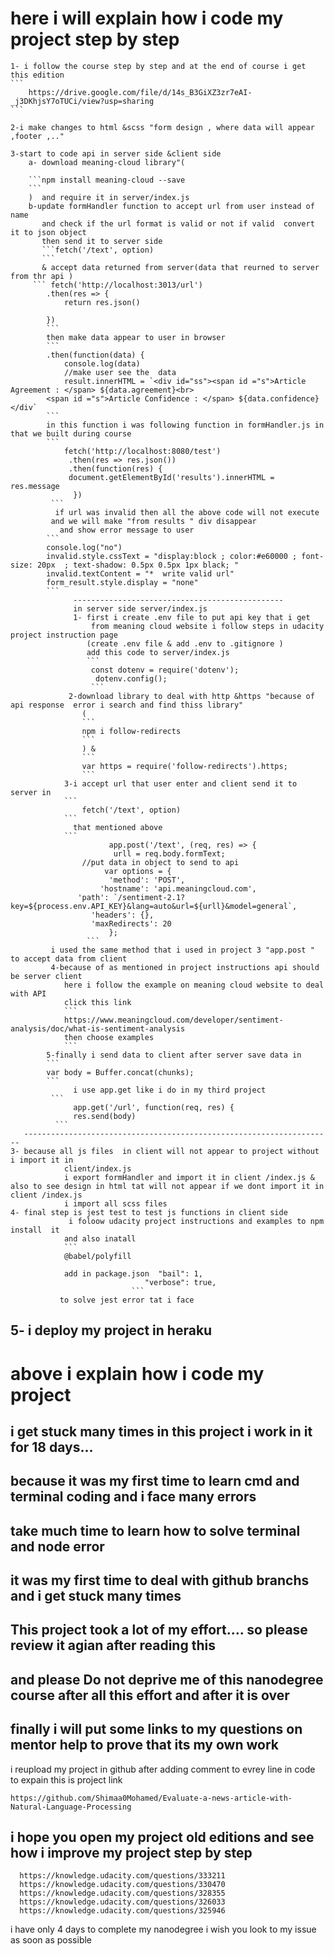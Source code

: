 # here i will explain how i code my project step by step
      

    1- i follow the course step by step and at the end of course i get this edition 
    ```
        https://drive.google.com/file/d/14s_B3GiXZ3zr7eAI-_j3DKhjsY7oTUCi/view?usp=sharing
    ```

    2-i make changes to html &scss "form design , where data will appear ,footer ,.."

    3-start to code api in server side &client side 
        a- download meaning-cloud library"(
        
        ```npm install meaning-cloud --save
        ```
        )  and require it in server/index.js
        b-update formHandler function to accept url from user instead of name
           and check if the url format is valid or not if valid  convert it to json object
           then send it to server side
           ```fetch('/text', option)
           ```
           & accept data returned from server(data that reurned to server from thr api )
         ``` fetch('http://localhost:3013/url')
            .then(res => {
                return res.json()

            })
            ```
            then make data appear to user in browser 
            ```
            .then(function(data) {
                console.log(data)
                //make user see the  data 
                result.innerHTML = `<div id="ss"><span id ="s">Article Agreement : </span> ${data.agreement}<br>
            <span id ="s">Article Confidence : </span> ${data.confidence}</div`
            ```
            in this function i was following function in formHandler.js in that we built during course
            ```
                fetch('http://localhost:8080/test')
                 .then(res => res.json())
                 .then(function(res) {
                 document.getElementById('results').innerHTML = res.message
                  }) 
             ```
              if url was invalid then all the above code will not execute 
             and we will make "from results " div disappear 
               and show error message to user 
            ```
            console.log("no")
            invalid.style.cssText = "display:block ; color:#e60000 ; font-size: 20px  ; text-shadow: 0.5px 0.5px 1px black; "
            invalid.textContent = "*  write valid url"
            form_result.style.display = "none"
            ```
                  -----------------------------------------------
                  in server side server/index.js 
                  1- first i create .env file to put api key that i get
                      from meaning cloud website i follow steps in udacity project instruction page
                     (create .env file & add .env to .gitignore )
                     add this code to server/index.js
                     ```
                      const dotenv = require('dotenv');
                       dotenv.config();
                      ```
                 2-download library to deal with http &https "because of api response  error i search and find thiss library"
                    (
                    ```
                    npm i follow-redirects
                    ```
                    ) &
                    ```
                    var https = require('follow-redirects').https;
                    ```
                3-i accept url that user enter and client send it to server in
                ``` 
                    fetch('/text', option) 
                ``` 
                  that mentioned above
                ```
                          app.post('/text', (req, res) => {
                           urll = req.body.formText;
                    //put data in object to send to api 
                         var options = {
                          'method': 'POST',
                        'hostname': 'api.meaningcloud.com',
                   'path': `/sentiment-2.1?key=${process.env.API_KEY}&lang=auto&url=${urll}&model=general`,
                      'headers': {},
                      'maxRedirects': 20
                          };
                     ```
             i used the same method that i used in project 3 "app.post " to accept data from client
             4-because of as mentioned in project instructions api should be server client 
                here i follow the example on meaning cloud website to deal with API 
                click this link 
                ```
                https://www.meaningcloud.com/developer/sentiment-analysis/doc/what-is-sentiment-analysis
                then choose examples
                ```
            5-finally i send data to client after server save data in
            ```
            var body = Buffer.concat(chunks);
            ```
                  i use app.get like i do in my third project 
             ```
                  app.get('/url', function(req, res) {
                  res.send(body) 
              ```
       ---------------------------------------------------------------------
    3- because all js files  in client will not appear to project without i import it in 
                client/index.js 
                i export formHandler and import it in client /index.js & also to see design in html tat will not appear if we dont import it in client /index.js 
                i import all scss files 
    4- final step is jest test to test js functions in client side 
                 i foloow udacity project instructions and examples to npm install  it 
                and also inatall
                ```
                @babel/polyfill  
                
                add in package.json  "bail": 1,
                                  "verbose": true,
                               ```
               to solve jest error tat i face
  5- i deploy my project in heraku
-------------------------------------------------------------------------------------------------------------------------------------------------------------
# above i explain how i code my project 
## i get stuck many times in this project i work in it for 18 days...
##  because it was my first time to learn cmd and terminal coding and i face many errors 
##  take much time to learn how to solve terminal and node error
##   it was my first time to deal with github branchs and i get stuck many times 
##   This project took a lot of my effort.... so please review it  agian after reading this
##   and please Do not deprive me of this nanodegree course after all this effort and after it is over
##   finally i will put some links to my questions on mentor help to prove that its my own work 

i reupload my project in github after adding comment to evrey line in code to expain  this is project link
 ```
 https://github.com/Shimaa0Mohamed/Evaluate-a-news-article-with-Natural-Language-Processing
 ```
 ##  i hope you open my project old editions and see  how i improve my project step by step
 ```
   https://knowledge.udacity.com/questions/333211
   https://knowledge.udacity.com/questions/330470
   https://knowledge.udacity.com/questions/328355
   https://knowledge.udacity.com/questions/326033
   https://knowledge.udacity.com/questions/325946
 ```
 i have only 4 days to complete my nanodegree i wish you look to my issue as soon as possible
   






